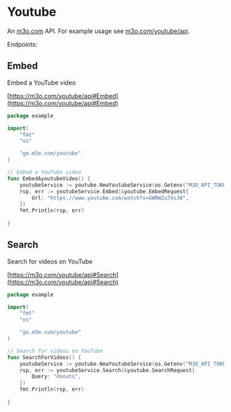 # Youtube

An [m3o.com](https://m3o.com) API. For example usage see [m3o.com/youtube/api](https://m3o.com/youtube/api).

Endpoints:

## Embed

Embed a YouTube video


[https://m3o.com/youtube/api#Embed](https://m3o.com/youtube/api#Embed)

```go
package example

import(
	"fmt"
	"os"

	"go.m3o.com/youtube"
)

// Embed a YouTube video
func EmbedAyoutubeVideo() {
	youtubeService := youtube.NewYoutubeService(os.Getenv("M3O_API_TOKEN"))
	rsp, err := youtubeService.Embed(&youtube.EmbedRequest{
		Url: "https://www.youtube.com/watch?v=GWRWZu7XsJ0",
	})
	fmt.Println(rsp, err)
	
}
```
## Search

Search for videos on YouTube


[https://m3o.com/youtube/api#Search](https://m3o.com/youtube/api#Search)

```go
package example

import(
	"fmt"
	"os"

	"go.m3o.com/youtube"
)

// Search for videos on YouTube
func SearchForVideos() {
	youtubeService := youtube.NewYoutubeService(os.Getenv("M3O_API_TOKEN"))
	rsp, err := youtubeService.Search(&youtube.SearchRequest{
		Query: "donuts",
	})
	fmt.Println(rsp, err)
	
}
```
